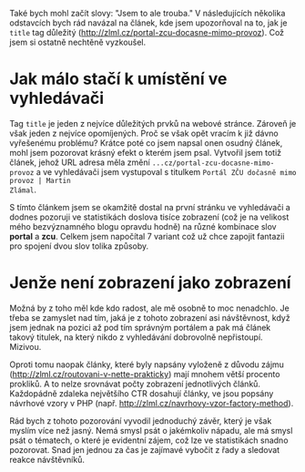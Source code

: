 Také bych mohl začít slovy: "Jsem to ale trouba." V následujících několika odstavcích bych rád navázal na článek, kde jsem upozorňoval na to, jak je <code>title</code> tag důležitý (http://zlml.cz/portal-zcu-docasne-mimo-provoz). Což jsem si ostatně nechtěně vyzkoušel.

Jak málo stačí k umístění ve vyhledávači
========================================
Tag <code>title</code> je jeden z nejvíce důležitých prvků na webové stránce. Zároveň je však jeden z nejvíce opomíjených. Proč se však opět vracím k již dávno vyřešenému problému? Krátce poté co jsem napsal onen osudný článek, mohl jsem pozorovat krásný efekt o kterém jsem psal. Vytvořil jsem totiž článek, jehož URL adresa měla změní <code>...cz/portal-zcu-docasne-mimo-provoz</code> a ve vyhledávači jsem vystupoval s titulkem <code>Portál ZČU dočasně mimo provoz | Martin Zlámal</code>.

S tímto článkem jsem se okamžitě dostal na první stránku ve vyhledávači a dodnes pozoruji ve statistikách doslova tisíce zobrazení (což je na velikost mého bezvýznamného blogu opravdu hodně) na různé kombinace slov **portal** a **zcu**. Celkem jsem napočítal 7 variant což už chce zapojit fantazii pro spojení dvou slov tolika způsoby.

Jenže není zobrazení jako zobrazení
===================================
Možná by z toho měl kde kdo radost, ale mě osobně to moc nenadchlo. Je třeba se zamyslet nad tím, jaká je z tohoto zobrazení asi návštěvnost, když jsem jednak na pozici až pod tím správným portálem a pak má článek takový titulek, na který nikdo z vyhledávání dobrovolně nepřistoupí. Mizivou.

Oproti tomu naopak články, které byly napsány vyloženě z důvodu zájmu (http://zlml.cz/routovani-v-nette-prakticky) mají mnohem větší procento prokliků. A to nelze srovnávat počty zobrazení jednotlivých článků. Každopádně zdaleka největšího CTR dosahují články, ve jsou popsány návrhové vzory v PHP (např. http://zlml.cz/navrhovy-vzor-factory-method).

Rád bych z tohoto pozorování vyvodil jednoduchý závěr, který je však myslím více než jasný. Nemá smysl psát o jakémkoliv nápadu, ale má smysl psát o tématech, o které je evidentní zájem, což lze ve statistikách snadno pozorovat. Snad jen jednou za čas je zajímavé vybočit z řady a sledovat reakce návštěvníků.